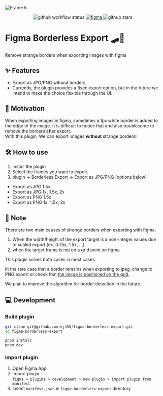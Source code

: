 ![Frame 6](https://user-images.githubusercontent.com/38521709/203567054-333c67a3-c8e3-4526-8c3b-75305bffbb95.png)

<p align="center">
  <img src="https://img.shields.io/github/workflow/status/kj455/figma-borderless-export/Test" alt="github workflow status" >
  <a href="https://www.figma.com/community/plugin/1177240622175495525">
    <img src="https://img.shields.io/badge/figma-in%20review-orange" alt="figma" >
  </a> 
  <img src="https://img.shields.io/github/stars/kj455/figma-borderless-export?style=social" alt="github stars" >
</p>

# Figma Borderless Export 🛹🚫

Remove strange borders when exporting images with figma

## ✨ Features

- Export as JPG/PNG without borders.
- Currently, the plugin provides a fixed export option, but in the future we intend to make the choice flexible through the UI.

## 💭 Motivation
When exporting images in figma, sometimes a 1px white border is added to the edge of the image.
It is difficult to notice that and also troublesome to remove the borders after export.  
With this plugin, We can export images **without** strange borders!

## 🛠️ How to use

1. Install the plugin
2. Select the frames you want to export
3. plugin -> Borderless Export -> Export as JPG/PNG (options below)
  - Export as JPG 1.5x
  - Export as JPG 1x, 1.5x, 2x
  - Export as PNG 1.5x
  - Export as PNG 1x, 1.5x, 2x


## 📝 Note

There are two main causes of strange borders when exporting with figma.

1. When the width/height of the export target is a non-integer values due to scaled export (ex. 0.75x, 1.5x, ...)
2. when the target frame is not on a grid point on figma

This plugin solves both cases in most cases.

In the rare case that a border remains when exporting to jpeg, change to PNG export or check that [the image is positioned on the grid.](https://forum.figma.com/t/white-border-when-exporting-to-jpg/1999/2)

We plan to improve the algorithm for border detection in the future.

## 💻 Development

### Build plugin
```bash
git clone git@github.com:kj455/figma-borderless-export.git
cd figma-borderless-export

pnpm install
pnpm dev
```

### Import plugin

1. Open Figma App
2. Import plugin  
  `figma > plugins > development > new plugin > import plugin from manifest`
3. select `manifest.json` in `figma-borderless-export` directory
